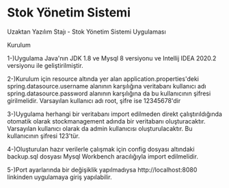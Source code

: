 # Stok Yönetim Sistemi
Uzaktan Yazılım Stajı - Stok Yönetim Sistemi Uygulaması

Kurulum

1-)Uygulama Java'nın JDK 1.8  ve Mysql 8 versiyonu ve Intellij IDEA 2020.2 versiyonu ile geliştirilmiştir.

2-)Kurulum için resource altında yer alan application.properties'deki spring.datasource.username alanının karşılığına 
veritabanı kullanıcı adı spring.datasource.password alanının karşılığına da bu kullanıcının şifresi girilmelidir.
Varsayılan kullanıcı adı root, şifre ise 12345678'dir

3-)Uygulama herhangi bir veritabanı import edilmeden direkt çalıştırıldığında otomatik olarak stockmanagement adında bir veritabanı oluşturacaktır.
Varsayılan kullanıcı olarak da admin kullanıcısı oluşturulacaktır. Bu kullanıcının şifresi 123'tür.

4-)Oluşturulan hazır verilerle çalışmak için config dosyası altındaki backup.sql dosyası Mysql Workbench aracılığıyla import edilmelidir. 

5-)Port ayarlarında bir değişiklik yapılmadıysa http://localhost:8080 linkinden uygulamaya giriş yapılabilir.
